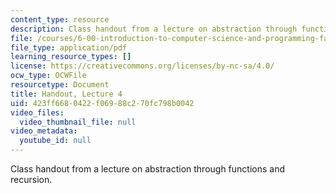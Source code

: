 ```yaml
---
content_type: resource
description: Class handout from a lecture on abstraction through functions and recursion.
file: /courses/6-00-introduction-to-computer-science-and-programming-fall-2008/423ff6680422f06988c270fc798b0042_lec4.pdf
file_type: application/pdf
learning_resource_types: []
license: https://creativecommons.org/licenses/by-nc-sa/4.0/
ocw_type: OCWFile
resourcetype: Document
title: Handout, Lecture 4
uid: 423ff668-0422-f069-88c2-70fc798b0042
video_files:
  video_thumbnail_file: null
video_metadata:
  youtube_id: null
---
```

Class handout from a lecture on abstraction through functions and recursion.